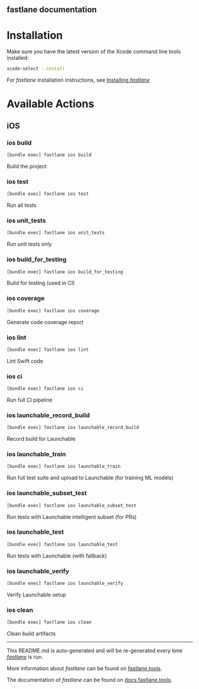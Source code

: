 fastlane documentation
----

# Installation

Make sure you have the latest version of the Xcode command line tools installed:

```sh
xcode-select --install
```

For _fastlane_ installation instructions, see [Installing _fastlane_](https://docs.fastlane.tools/#installing-fastlane)

# Available Actions

## iOS

### ios build

```sh
[bundle exec] fastlane ios build
```

Build the project

### ios test

```sh
[bundle exec] fastlane ios test
```

Run all tests

### ios unit_tests

```sh
[bundle exec] fastlane ios unit_tests
```

Run unit tests only

### ios build_for_testing

```sh
[bundle exec] fastlane ios build_for_testing
```

Build for testing (used in CI)

### ios coverage

```sh
[bundle exec] fastlane ios coverage
```

Generate code coverage report

### ios lint

```sh
[bundle exec] fastlane ios lint
```

Lint Swift code

### ios ci

```sh
[bundle exec] fastlane ios ci
```

Run full CI pipeline

### ios launchable_record_build

```sh
[bundle exec] fastlane ios launchable_record_build
```

Record build for Launchable

### ios launchable_train

```sh
[bundle exec] fastlane ios launchable_train
```

Run full test suite and upload to Launchable (for training ML models)

### ios launchable_subset_test

```sh
[bundle exec] fastlane ios launchable_subset_test
```

Run tests with Launchable intelligent subset (for PRs)

### ios launchable_test

```sh
[bundle exec] fastlane ios launchable_test
```

Run tests with Launchable (with fallback)

### ios launchable_verify

```sh
[bundle exec] fastlane ios launchable_verify
```

Verify Launchable setup

### ios clean

```sh
[bundle exec] fastlane ios clean
```

Clean build artifacts

----

This README.md is auto-generated and will be re-generated every time [_fastlane_](https://fastlane.tools) is run.

More information about _fastlane_ can be found on [fastlane.tools](https://fastlane.tools).

The documentation of _fastlane_ can be found on [docs.fastlane.tools](https://docs.fastlane.tools).

